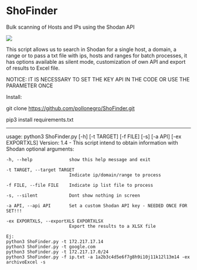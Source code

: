 # ShoFinder
Bulk scanning of Hosts and IPs using the Shodan API

![](https://github.com/pollonegro/ShoFinder/blob/master/img/ShoFinderImg.png)

This script allows us to search in Shodan for a single host, a domain, a range or to pass a txt file with ips, hosts and ranges for batch processes, it has options available as silent mode, customization of own API and export of results to Excel file.

NOTICE: IT IS NECESSARY TO SET THE KEY API IN THE CODE OR USE THE PARAMETER ONCE


Install:

git clone https://github.com/pollonegro/ShoFinder.git

pip3 install requirements.txt


--------------------------------------------------------------------------------------

usage: python3 ShoFinder.py [-h] [-t TARGET] [-f FILE] [-s] [-a API] [-ex EXPORTXLS] 
Version: 1.4 - This script intend to obtain information with Shodan 
optional arguments: 

    -h, --help              show this help message and exit 
  
    -t TARGET, --target TARGET 
                            Indicate ip/domain/range to process 
                        
    -f FILE, --file FILE    Indicate ip list file to process 
  
    -s, --silent            Dont show nothing in screen 
  
    -a API, --api API       Set a custom Shodan API key - NEEDED ONCE FOR SET!!!
  
    -ex EXPORTXLS, --exportXLS EXPORTXLSX 
                            Export the results to a XLSX file 

    Ej:
    python3 ShoFinder.py -t 172.217.17.14
    python3 ShoFinder.py -t google.com
    python3 ShoFinder.py -t 172.217.17.0/24
    python3 ShoFinder.py -f ip.txt -a 1a2b3c4d5e6f7g8h9i10j11k12l13m14 -ex archivoExcel -s
